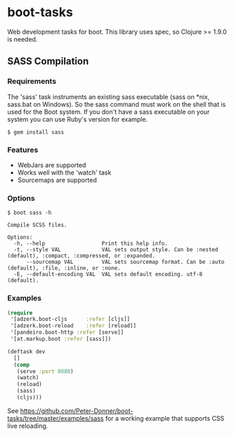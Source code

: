 # boot-tasks
Web development tasks for boot. This library uses spec, so Clojure >= 1.9.0 is needed.

## SASS Compilation

### Requirements
The 'sass' task instruments an existing sass executable (sass on *nix, sass.bat on Windows). So the sass command must work on the shell that is used for the Boot system. If you don't have a sass executable on your system you can use Ruby's version for example.

```
$ gem install sass
```

### Features
- WebJars are supported
- Works well with the 'watch' task
- Sourcemaps are supported

### Options
```
$ boot sass -h

Compile SCSS files.

Options:
  -h, --help                  Print this help info.
  -t, --style VAL             VAL sets output style. Can be :nested (default), :compact, :compressed, or :expanded.
      --sourcemap VAL         VAL sets sourcemap format. Can be :auto (default), :file, :inline, or :none.
  -E, --default-encoding VAL  VAL sets default encoding. utf-8 (default).
```

### Examples
```clojure
(require
 '[adzerk.boot-cljs      :refer [cljs]]
 '[adzerk.boot-reload    :refer [reload]]
 '[pandeiro.boot-http :refer [serve]]
 '[at.markup.boot :refer [sass]])

(deftask dev
  []
  (comp
   (serve :port 8080)
   (watch)
   (reload)
   (sass)
   (cljs)))
```
See https://github.com/Peter-Donner/boot-tasks/tree/master/examples/sass for a working example that supports CSS live reloading.